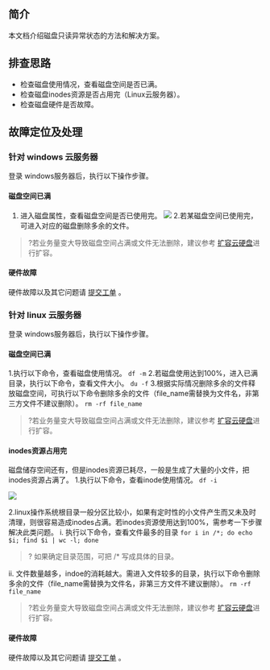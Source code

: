 ﻿## 简介
本文档介绍磁盘只读异常状态的方法和解决方案。

## 排查思路
- 检查磁盘使用情况，查看磁盘空间是否已满。
- 检查磁盘inodes资源是否占用完（Linux云服务器）。
- 检查磁盘硬件是否故障。

## 故障定位及处理

### 针对 windows 云服务器
登录 windows服务器后，执行以下操作步骤。
#### 磁盘空间已满
1. 进入磁盘属性，查看磁盘空间是否已使用完。
![](https://main.qcloudimg.com/raw/e45bdd451dd2fbc76f2b57926526da58.png)
2.若某磁盘空间已使用完，可进入对应的磁盘删除多余的文件。

> ?若业务量变大导致磁盘空间占满或文件无法删除，建议参考 [扩容云硬盘](https://cloud.tencent.com/document/product/213/34068)进行扩容。 

#### 硬件故障
 硬件故障以及其它问题请  [提交工单](https://console.cloud.tencent.com/workorder/category) 。

### 针对 linux 云服务器
登录 windows服务器后，执行以下操作步骤。

#### 磁盘空间已满

1.执行以下命令，查看磁盘使用情况。
`
df -m
`
2.若磁盘使用达到100%，进入已满目录，执行以下命令，查看文件大小。
`
du -f
`
3.根据实际情况删除多余的文件释放磁盘空间，可执行以下命令删除多余的文件（file_name需替换为文件名，非第三方文件不建议删除）。
 `rm -rf file_name`

>?若业务量变大导致磁盘空间占满或文件无法删除，建议参考 [扩容云硬盘](https://cloud.tencent.com/document/product/213/34068)进行扩容。 
 #### inodes资源占用完
 磁盘储存空间还有，但是inodes资源已耗尽，一般是生成了大量的小文件，把inodes资源占满了。
 1.执行以下命令，查看inode使用情况。
   `df -i`

 ![](https://main.qcloudimg.com/raw/f556dff564970157ab2db6eeeed07aa4.png) 



2.linux操作系统根目录一般分区比较小，如果有定时性的小文件产生而又未及时清理，则很容易造成inodes占满。若inodes资源使用达到100%，需参考一下步骤解决此类问题。
  i. 执行以下命令，查看文件最多的目录
  ` for i in /*; do echo $i; find $i | wc -l; done `

>? 如果确定目录范围，可把 /* 写成具体的目录。

 ii. 文件数量越多，indoe的消耗越大。需进入文件较多的目录，执行以下命令删除多余的文件（file_name需替换为文件名，非第三方文件不建议删除）。
   `rm -rf file_name`

> ?若业务量变大导致磁盘空间占满或文件无法删除，建议参考 [扩容云硬盘](https://cloud.tencent.com/document/product/213/34068)进行扩容。 

 #### 硬件故障
 硬件故障以及其它问题请 [提交工单](https://console.cloud.tencent.com/workorder/category) 。





